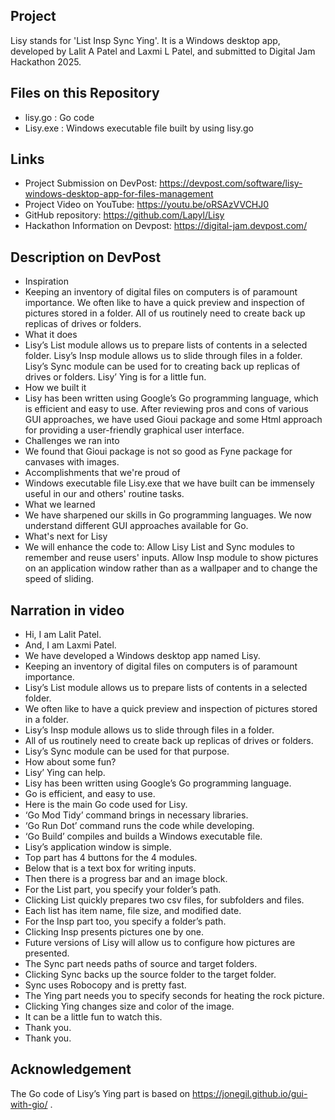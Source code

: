 ## Project

Lisy stands for 'List Insp Sync Ying'. It is a Windows desktop app, developed by Lalit A Patel and Laxmi L Patel, and submitted to Digital Jam Hackathon 2025.

## Files on this Repository

- lisy.go : Go code
- Lisy.exe : Windows executable file built by using lisy.go

## Links

- Project Submission on DevPost: https://devpost.com/software/lisy-windows-desktop-app-for-files-management
- Project Video on YouTube: https://youtu.be/oRSAzVVCHJ0
- GitHub repository: https://github.com/Lapyl/Lisy
- Hackathon Information on Devpost: https://digital-jam.devpost.com/

## Description on DevPost

- Inspiration
- Keeping an inventory of digital files on computers is of paramount importance. We often like to have a quick preview and inspection of pictures stored in a folder. All of us routinely need to create back up replicas of drives or folders.
- What it does
- Lisy’s List module allows us to prepare lists of contents in a selected folder. Lisy’s Insp module allows us to slide through files in a folder. Lisy’s Sync module can be used for to creating back up replicas of drives or folders. Lisy’ Ying is for a little fun.
- How we built it
- Lisy has been written using Google’s Go programming language, which is efficient and easy to use. After reviewing pros and cons of various GUI approaches, we have used Gioui package and some Html approach for providing a user-friendly graphical user interface. 
- Challenges we ran into
- We found that Gioui package is not so good as Fyne package for canvases with images.
- Accomplishments that we're proud of
- Windows executable file Lisy.exe that we have built can be immensely useful in our and others' routine tasks.  
- What we learned
- We have sharpened our skills in Go programming languages. We now understand different GUI approaches available for Go.
- What's next for Lisy
- We will enhance the code to: Allow Lisy List and Sync modules to remember and reuse users' inputs.  Allow Insp module to show pictures on an application window rather than as a wallpaper and to change the speed of sliding.

## Narration in video

- Hi, I am Lalit Patel.
- And, I am Laxmi Patel.
- We have developed a Windows desktop app named Lisy.
- Keeping an inventory of digital files on computers is of paramount importance.
- Lisy’s List module allows us to prepare lists of contents in a selected folder.
- We often like to have a quick preview and inspection of pictures stored in a folder.
- Lisy’s Insp module allows us to slide through files in a folder.
- All of us routinely need to create back up replicas of drives or folders. 
- Lisy’s Sync module can be used for that purpose.
- How about some fun?
- Lisy’ Ying can help.
- Lisy has been written using Google’s Go programming language.
- Go is efficient, and easy to use.
- Here is the main Go code used for Lisy.
- ‘Go Mod Tidy’ command brings in necessary libraries.
- ‘Go Run Dot’ command runs the code while developing.
- ‘Go Build’ compiles and builds a Windows executable file.
- Lisy’s application window is simple.
- Top part has 4 buttons for the 4 modules.
- Below that is a text box for writing inputs.
- Then there is a progress bar and an image block. 
- For the List part, you specify your folder’s path.
- Clicking List quickly prepares two csv files, for subfolders and files.
- Each list has item name, file size, and modified date.
- For the Insp part too, you specify a folder’s path.
- Clicking Insp presents pictures one by one. 
- Future versions of Lisy will allow us to configure how pictures are presented.
- The Sync part needs paths of source and target folders.  
- Clicking Sync backs up the source folder to the target folder. 
- Sync uses Robocopy and is pretty fast.
- The Ying part needs you to specify seconds for heating the rock picture.
- Clicking Ying changes size and color of the image.
- It can be a little fun to watch this. 
- Thank you.
- Thank you.

## Acknowledgement

The Go code of Lisy’s Ying part is based on https://jonegil.github.io/gui-with-gio/ .
